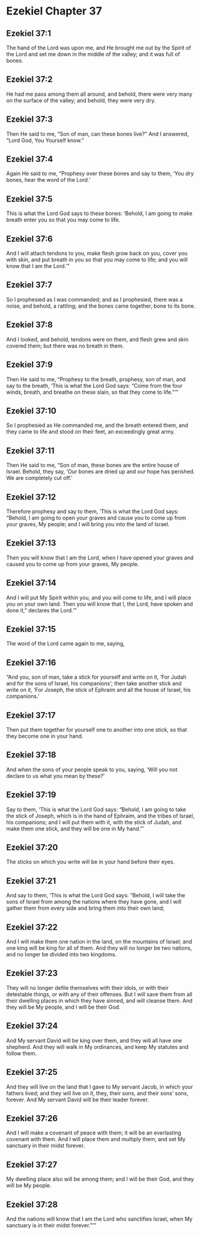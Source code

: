 # Ezekiel Chapter 37

## Ezekiel 37:1

The hand of the Lord was upon me, and He brought me out by the Spirit of the Lord and set me down in the middle of the valley; and it was full of bones.

## Ezekiel 37:2

He had me pass among them all around, and behold, there were very many on the surface of the valley; and behold, they were very dry.

## Ezekiel 37:3

Then He said to me, “Son of man, can these bones live?” And I answered, “Lord God, You Yourself know.”

## Ezekiel 37:4

Again He said to me, “Prophesy over these bones and say to them, ‘You dry bones, hear the word of the Lord.’

## Ezekiel 37:5

This is what the Lord God says to these bones: ‘Behold, I am going to make breath enter you so that you may come to life.

## Ezekiel 37:6

And I will attach tendons to you, make flesh grow back on you, cover you with skin, and put breath in you so that you may come to life; and you will know that I am the Lord.’”

## Ezekiel 37:7

So I prophesied as I was commanded; and as I prophesied, there was a noise, and behold, a rattling; and the bones came together, bone to its bone.

## Ezekiel 37:8

And I looked, and behold, tendons were on them, and flesh grew and skin covered them; but there was no breath in them.

## Ezekiel 37:9

Then He said to me, “Prophesy to the breath, prophesy, son of man, and say to the breath, ‘This is what the Lord God says: “Come from the four winds, breath, and breathe on these slain, so that they come to life.”’”

## Ezekiel 37:10

So I prophesied as He commanded me, and the breath entered them, and they came to life and stood on their feet, an exceedingly great army.

## Ezekiel 37:11

Then He said to me, “Son of man, these bones are the entire house of Israel. Behold, they say, ‘Our bones are dried up and our hope has perished. We are completely cut off.’

## Ezekiel 37:12

Therefore prophesy and say to them, ‘This is what the Lord God says: “Behold, I am going to open your graves and cause you to come up from your graves, My people; and I will bring you into the land of Israel.

## Ezekiel 37:13

Then you will know that I am the Lord, when I have opened your graves and caused you to come up from your graves, My people.

## Ezekiel 37:14

And I will put My Spirit within you, and you will come to life, and I will place you on your own land. Then you will know that I, the Lord, have spoken and done it,” declares the Lord.’”

## Ezekiel 37:15

The word of the Lord came again to me, saying,

## Ezekiel 37:16

“And you, son of man, take a stick for yourself and write on it, ‘For Judah and for the sons of Israel, his companions’; then take another stick and write on it, ‘For Joseph, the stick of Ephraim and all the house of Israel, his companions.’

## Ezekiel 37:17

Then put them together for yourself one to another into one stick, so that they become one in your hand.

## Ezekiel 37:18

And when the sons of your people speak to you, saying, ‘Will you not declare to us what you mean by these?’

## Ezekiel 37:19

Say to them, ‘This is what the Lord God says: “Behold, I am going to take the stick of Joseph, which is in the hand of Ephraim, and the tribes of Israel, his companions; and I will put them with it, with the stick of Judah, and make them one stick, and they will be one in My hand.”’

## Ezekiel 37:20

The sticks on which you write will be in your hand before their eyes.

## Ezekiel 37:21

And say to them, ‘This is what the Lord God says: “Behold, I will take the sons of Israel from among the nations where they have gone, and I will gather them from every side and bring them into their own land;

## Ezekiel 37:22

And I will make them one nation in the land, on the mountains of Israel; and one king will be king for all of them. And they will no longer be two nations, and no longer be divided into two kingdoms.

## Ezekiel 37:23

They will no longer defile themselves with their idols, or with their detestable things, or with any of their offenses. But I will save them from all their dwelling places in which they have sinned, and will cleanse them. And they will be My people, and I will be their God.

## Ezekiel 37:24

And My servant David will be king over them, and they will all have one shepherd. And they will walk in My ordinances, and keep My statutes and follow them.

## Ezekiel 37:25

And they will live on the land that I gave to My servant Jacob, in which your fathers lived; and they will live on it, they, their sons, and their sons’ sons, forever. And My servant David will be their leader forever.

## Ezekiel 37:26

And I will make a covenant of peace with them; it will be an everlasting covenant with them. And I will place them and multiply them, and set My sanctuary in their midst forever.

## Ezekiel 37:27

My dwelling place also will be among them; and I will be their God, and they will be My people.

## Ezekiel 37:28

And the nations will know that I am the Lord who sanctifies Israel, when My sanctuary is in their midst forever.”’”
